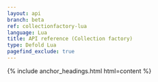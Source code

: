 ```yaml
---
layout: api
branch: beta
ref: collectionfactory-lua
language: Lua
title: API reference (Collection factory)
type: Defold Lua
pagefind_exclude: true
---
```

{% include anchor_headings.html html=content %}